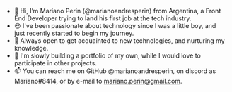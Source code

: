 - 👋 Hi, I’m Mariano Perin (@marianoandresperin) from Argentina, a Front End Developer trying to land his first job at the tech industry.
- 😎 I've been passionate about technology since I was a little boy, and just recently started to begin my journey.
- 🌱 Always open to get acquainted to new technologies, and nurturing my knowledge.
- 🎈 I'm slowly building a portfolio of my own, while I would love to participate in other projects.
- 📫 You can reach me on GitHub @marianoandresperin, on discord as Mariano#8414, or by e-mail to mariano.perin@gmail.com.

<!---
marianoandresperin/marianoandresperin is a ✨ special ✨ repository because its `README.md` (this file) appears on your GitHub profile.
You can click the Preview link to take a look at your changes.
--->
